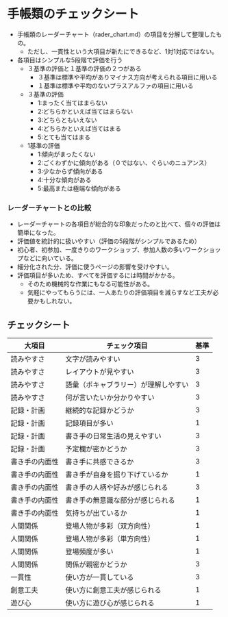 # 手帳類のチェックシート

 
- 手帳類のレーダーチャート（rader_chart.md）の項目を分解して整理したもの。
  - ただし、一貫性という大項目が新たにできるなど、1対1対応ではない。 
- 各項目はシンプルな5段階で評価を行う
  - ３基準の評価と１基準の評価の２つがある
    - ３基準は標準や平均がありマイナス方向が考えられる項目に用いる
    - １基準は標準や平均のないプラスアルファの項目に用いる
  - ３基準の評価
    - 1:まったく当てはまらない
    - 2:どちらかといえば当てはまらない
    - 3:どちらともいえない
    - 4:どちらかといえば当てはまる
    - 5:とても当てはまる 
  - 1基準の評価
    - 1:傾向がまったくない
    - 2:ごくわずかに傾向がある（０ではない、ぐらいのニュアンス）
    - 3:少なからず傾向がある
    - 4:十分な傾向がある
    - 5:最高または極端な傾向がある


### レーダーチャートとの比較
- レーダーチャートの各項目が総合的な印象だったのと比べて、個々の評価は簡単になった。
- 評価値を統計的に扱いやすい（評価の5段階がシンプルであるため）
- 初心者、初参加、一度きりのワークショップ、参加人数の多いワークショップなどに向いている。
- 細分化された分、評価に使うページの影響を受けやすい。
- 評価項目が多いため、すべてを評価するには時間がかかる。
  - そのため機械的な作業にもなる可能性がある。
  - 気軽にやってもらうには、一人あたりの評価項目を減らすなど工夫が必要かもしれない。


## チェックシート

|  大項目  |  チェック項目  | 基準 |
| ---- | ---- | ---- |
|  読みやすさ  |  文字が読みやすい  | 3 |
|  読みやすさ  |  レイアウトが見やすい  | 3 |
|  読みやすさ  |  語彙（ボキャブラリー）が理解しやすい  | 3 |
|  読みやすさ  |  何が言いたいか分かりやすい  | 3 |
|  記録・計画  |  継続的な記録かどうか  | 3 |
|  記録・計画  |  記録項目が多い  | 1 |
|  記録・計画  |  書き手の日常生活の見えやすい  | 3 |
|  記録・計画  |  予定欄が密かどうか  | 3 |
|  書き手の内面性  |  書き手に共感できるか  | 3 |
|  書き手の内面性  |  書き手が自身を掘り下げているか  | 1 |
|  書き手の内面性  |  書き手の人柄や好みが感じられる  | 3 |
|  書き手の内面性  |  書き手の無意識な部分が感じられる  | 1 |
|  書き手の内面性  |  気持ちが出ているか  | 1 |
|  人間関係  |  登場人物が多彩（双方向性）  | 1 |
|  人間関係  |  登場人物が多彩（単方向性）  | 1 |
|  人間関係  |  登場頻度が多い  | 1 |
|  人間関係  |  関係が親密かどうか  | 3 |
|  一貫性  |  使い方が一貫している  | 3 |
|  創意工夫  | 使い方に創意工夫が感じられる   | 1 |
|  遊び心  |  使い方に遊び心が感じられる  | 1 |
